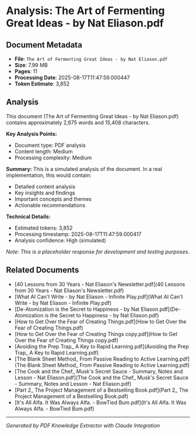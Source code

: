 # Analysis: The Art of Fermenting Great Ideas - by Nat Eliason.pdf

## Document Metadata
- **File**: `The Art of Fermenting Great Ideas - by Nat Eliason.pdf`
- **Size**: 7.99 MB
- **Pages**: 11
- **Processing Date**: 2025-08-17T11:47:59.000447
- **Token Estimate**: 3,852

## Analysis

This document (The Art of Fermenting Great Ideas - by Nat Eliason.pdf) contains approximately 2,675 words and 15,408 characters.

**Key Analysis Points:**
- Document type: PDF analysis
- Content length: Medium
- Processing complexity: Medium

**Summary:**
This is a simulated analysis of the document. In a real implementation, this would contain:
- Detailed content analysis
- Key insights and findings
- Important concepts and themes
- Actionable recommendations

**Technical Details:**
- Estimated tokens: 3,852
- Processing timestamp: 2025-08-17T11:47:59.000417
- Analysis confidence: High (simulated)

*Note: This is a placeholder response for development and testing purposes.*

## Related Documents

- [40 Lessons from 30 Years - Nat Eliason's Newsletter.pdf](40 Lessons from 30 Years - Nat Eliason's Newsletter.pdf)
- [What AI Can't Write - by Nat Eliason - Infinite Play.pdf](What AI Can't Write - by Nat Eliason - Infinite Play.pdf)
- [De-Atomization is the Secret to Happiness - by Nat Eliason.pdf](De-Atomization is the Secret to Happiness - by Nat Eliason.pdf)
- [How to Get Over the Fear of Creating Things.pdf](How to Get Over the Fear of Creating Things.pdf)
- [How to Get Over the Fear of Creating Things copy.pdf](How to Get Over the Fear of Creating Things copy.pdf)
- [Avoiding the Prep Trap_ A Key to Rapid Learning.pdf](Avoiding the Prep Trap_ A Key to Rapid Learning.pdf)
- [The Blank Sheet Method_ From Passive Reading to Active Learning.pdf](The Blank Sheet Method_ From Passive Reading to Active Learning.pdf)
- [The Cook and the Chef_ Musk's Secret Sauce - Summary, Notes and Lesson - Nat Eliason.pdf](The Cook and the Chef_ Musk's Secret Sauce - Summary, Notes and Lesson - Nat Eliason.pdf)
- [Part 2_ The Project Management of a Bestselling Book.pdf](Part 2_ The Project Management of a Bestselling Book.pdf)
- [It's All Alfa. It Was Always Alfa. - BowTied Bum.pdf](It's All Alfa. It Was Always Alfa. - BowTied Bum.pdf)

---
*Generated by PDF Knowledge Extractor with Claude Integration*
